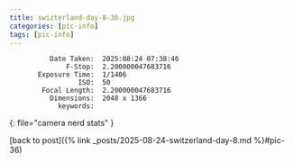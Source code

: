 ```yaml
---
title: swizterland-day-8-36.jpg
categories: [pic-info]
tags: [pic-info]
---
```


```text
          Date Taken:  2025:08:24 07:38:46
              F-Stop:  2.200000047683716
       Exposure Time:  1/1406
                 ISO:  50
        Focal Length:  2.200000047683716
          Dimensions:  2048 x 1366
            keywords:  
```
{: file="camera nerd stats" }

[back to post]({% link _posts/2025-08-24-switzerland-day-8.md %}#pic-36)